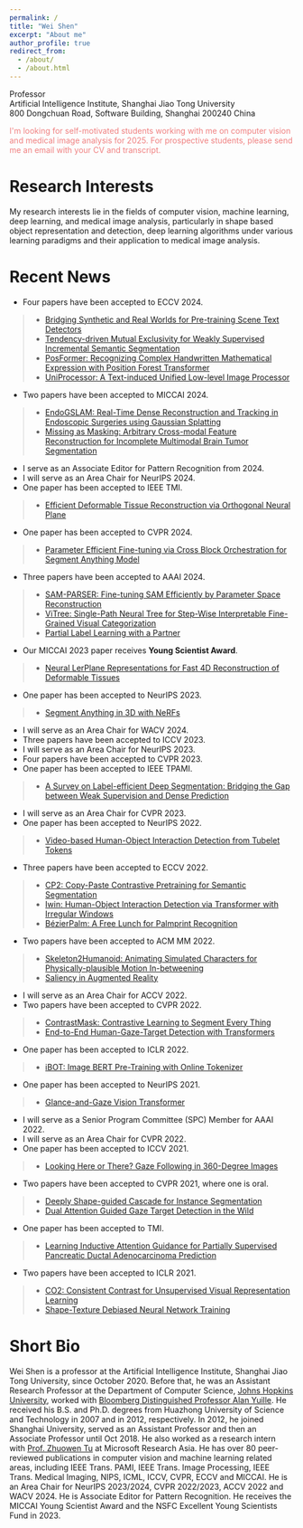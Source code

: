 ```yaml
---
permalink: /
title: "Wei Shen"
excerpt: "About me"
author_profile: true
redirect_from: 
  - /about/
  - /about.html
---
```


Professor <br>
Artificial Intelligence Institute, Shanghai Jiao Tong University <br>
800 Dongchuan Road, Software Building, Shanghai 200240 China


<font color=LightCoral>I'm looking for self-motivated students working with me on computer vision and medical image analysis for 2025. For prospective students, please send me an email with your CV and transcript.</font>




**Research Interests**
======
My research interests lie in the fields of computer vision, machine learning, deep learning, and medical image analysis, particularly in shape based object representation and detection, deep learning algorithms under various learning paradigms and their application to medical image analysis. 



**Recent News**
======
- Four papers have been accepted to ECCV 2024.
>* [Bridging Synthetic and Real Worlds for Pre-training Scene Text Detectors](https://arxiv.org/pdf/2312.05286.pdf)
>* [Tendency-driven Mutual Exclusivity for Weakly Supervised Incremental Semantic Segmentation](https://arxiv.org/pdf/2404.11981) 
>* [PosFormer: Recognizing Complex Handwritten Mathematical Expression with Position Forest Transformer](https://arxiv.org/pdf/2407.07764)
>* [UniProcessor: A Text-induced Unified Low-level Image Processor]()
- Two papers have been accepted to MICCAI 2024.
>* [EndoGSLAM: Real-Time Dense Reconstruction and Tracking in Endoscopic Surgeries using Gaussian Splatting](https://arxiv.org/pdf/2403.15124)
>* [Missing as Masking: Arbitrary Cross-modal Feature Reconstruction for Incomplete Multimodal Brain Tumor Segmentation]()
- I serve as an Associate Editor for Pattern Recognition from 2024.
- I will serve as an Area Chair for NeurIPS 2024.
- One paper has been accepted to IEEE TMI.
>* [Efficient Deformable Tissue Reconstruction via Orthogonal Neural Plane](https://arxiv.org/pdf/2312.15253.pdf)
- One paper has been accepted to CVPR 2024.
>* [Parameter Efficient Fine-tuning via Cross Block Orchestration for Segment Anything Model](https://arxiv.org/pdf/2311.17112.pdf)
- Three papers have been accepted to AAAI 2024.
>* [SAM-PARSER: Fine-tuning SAM Efficiently by Parameter Space Reconstruction](https://arxiv.org/pdf/2308.14604.pdf)
>* [ViTree: Single-Path Neural Tree for Step-Wise Interpretable Fine-Grained Visual Categorization](https://arxiv.org/pdf/2401.17050.pdf)
>* [Partial Label Learning with a Partner](https://arxiv.org/pdf/2312.11034.pdf)
- Our MICCAI 2023 paper receives **Young Scientist Award**.
>* [Neural LerPlane Representations for Fast 4D Reconstruction of Deformable Tissues](https://arxiv.org/abs/2305.19906)
- One paper has been accepted to NeurIPS 2023.
>* [Segment Anything in 3D with NeRFs](https://arxiv.org/abs/2304.12308)
- I will serve as an Area Chair for WACV 2024.
- Three papers have been accepted to ICCV 2023.
- I will serve as an Area Chair for NeurIPS 2023.
- Four papers have been accepted to CVPR 2023.
- One paper has been accepted to IEEE TPAMI.
>* [A Survey on Label-efficient Deep Segmentation: Bridging the Gap between Weak Supervision and Dense Prediction](https://arxiv.org/pdf/2207.01223.pdf)
- I will serve as an Area Chair for CVPR 2023.
- One paper has been accepted to NeurIPS 2022.
>* [Video-based Human-Object Interaction Detection from Tubelet Tokens](https://arxiv.org/pdf/2206.01908.pdf)
- Three papers have been accepted to ECCV 2022.
>* [CP2: Copy-Paste Contrastive Pretraining for Semantic Segmentation](https://arxiv.org/pdf/2203.11709.pdf)
>* [Iwin: Human-Object Interaction Detection via Transformer with Irregular Windows](https://arxiv.org/pdf/2203.10537.pdf)
>* [BézierPalm: A Free Lunch for Palmprint Recognition](https://arxiv.org/pdf/2203.05703.pdf)
- Two papers have been accepted to ACM MM 2022.
>* [Skeleton2Humanoid: Animating Simulated Characters for Physically-plausible Motion In-betweening]()
>* [Saliency in Augmented Reality](https://arxiv.org/pdf/2204.08308.pdf)
- I will serve as an Area Chair for ACCV 2022.
- Two papers have been accepted to CVPR 2022.
>* [ContrastMask: Contrastive Learning to Segment Every Thing](https://arxiv.org/pdf/2203.09775.pdf)
>* [End-to-End Human-Gaze-Target Detection with Transformers](https://arxiv.org/pdf/2203.10433.pdf)
- One paper has been accepted to ICLR 2022.
>* [iBOT: Image BERT Pre-Training with Online Tokenizer](https://arxiv.org/pdf/2111.07832.pdf)
- One paper has been accepted to NeurIPS 2021.
>* [Glance-and-Gaze Vision Transformer](https://arxiv.org/pdf/2106.02277.pdf)
- I will serve as a Senior Program Committee (SPC) Member for AAAI 2022.
- I will serve as an Area Chair for CVPR 2022.
- One paper has been accepted to ICCV 2021.
>* [Looking Here or There? Gaze Following in 360-Degree Images](https://openaccess.thecvf.com/content/ICCV2021/papers/Li_Looking_Here_or_There_Gaze_Following_in_360-Degree_Images_ICCV_2021_paper.pdf)
- Two papers have been accepted to CVPR 2021, where one is oral.
>* [Deeply Shape-guided Cascade for Instance Segmentation](https://arxiv.org/pdf/1911.11263.pdf)
>* [Dual Attention Guided Gaze Target Detection in the Wild](https://openaccess.thecvf.com/content/CVPR2021/papers/Fang_Dual_Attention_Guided_Gaze_Target_Detection_in_the_Wild_CVPR_2021_paper.pdf)
- One paper has been accepted to TMI.
>* [Learning Inductive Attention Guidance for Partially Supervised Pancreatic Ductal Adenocarcinoma Prediction](../files/IAG-NET-online.pdf)
- Two papers have been accepted to ICLR 2021.
>* [CO2: Consistent Contrast for Unsupervised Visual Representation Learning](https://arxiv.org/pdf/2010.02217.pdf)
>* [Shape-Texture Debiased Neural Network Training](https://arxiv.org/pdf/2010.05981.pdf)


**Short Bio**
======
Wei Shen is a professor at the Artificial Intelligence Institute, Shanghai Jiao Tong University, since October 2020. Before that, he was an Assistant Research Professor at the Department of Computer Science, [Johns Hopkins University](https://www.jhu.edu/), worked with [Bloomberg Distinguished Professor Alan Yuille](http://www.cs.jhu.edu/~ayuille/). He received his B.S. and Ph.D. degrees from Huazhong University of Science and Technology in 2007 and in 2012, respectively. In 2012, he joined Shanghai University, served as an Assistant Professor and then an Associate Professor until Oct 2018. He also worked as a research intern with [Prof. Zhuowen Tu](https://pages.ucsd.edu/~ztu/) at Microsoft Research Asia. He has over 80 peer-reviewed publications in computer vision and machine learning related areas, including IEEE Trans. PAMI, IEEE Trans. Image Processing, IEEE Trans. Medical Imaging, NIPS, ICML, ICCV, CVPR, ECCV and MICCAI. He is an Area Chair for NeurIPS 2023/2024, CVPR 2022/2023, ACCV 2022 and WACV 2024. He is Associate Editor for Pattern Recognition. He receives the MICCAI Young Scientist Award and the NSFC Excellent Young Scientists Fund in 2023.